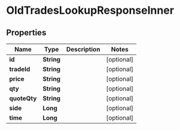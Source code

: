 

# OldTradesLookupResponseInner


## Properties

| Name | Type | Description | Notes |
|------------ | ------------- | ------------- | -------------|
|**id** | **String** |  |  [optional] |
|**tradeId** | **String** |  |  [optional] |
|**price** | **String** |  |  [optional] |
|**qty** | **String** |  |  [optional] |
|**quoteQty** | **String** |  |  [optional] |
|**side** | **Long** |  |  [optional] |
|**time** | **Long** |  |  [optional] |



